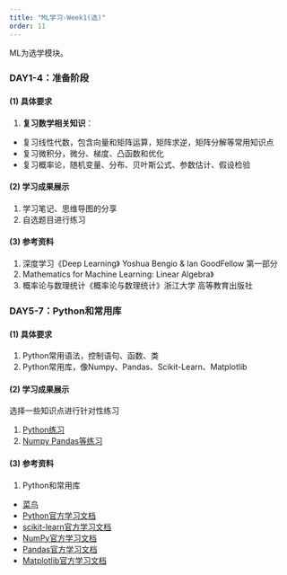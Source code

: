 ```yaml
---
title: "ML学习-Week1(选)"
order: 11
---
```


ML为选学模块。

### DAY1-4：准备阶段

#### (1) 具体要求

1. **复习数学相关知识**： 

  - 复习线性代数，包含向量和矩阵运算，矩阵求逆，矩阵分解等常用知识点
  - 复习微积分，微分、梯度、凸函数和优化
  - 复习概率论，随机变量、分布、贝叶斯公式、参数估计、假设检验

#### (2) 学习成果展示
  1. 学习笔记、思维导图的分享
  2. 自选题目进行练习

#### (3) 参考资料
  1. 深度学习《Deep Learning》 Yoshua Bengio & Ian GoodFellow 第一部分
  2. Mathematics for Machine Learning: Linear Algebra》
  3. 概率论与数理统计《概率论与数理统计》浙江大学 高等教育出版社


### DAY5-7：Python和常用库

#### (1) 具体要求

1. Python常用语法，控制语句、函数、类
2. Python常用库，像Numpy、Pandas、Scikit-Learn、Matplotlib

#### (2) 学习成果展示

选择一些知识点进行针对性练习
1. [Python练习](https://exercism.org/tracks/python/exercises)
2. [Numpy Pandas等练习](https://app.datacamp.com/learn/practice) 


#### (3) 参考资料

1. Python和常用库
  - [菜鸟](https://www.runoob.com/python/python-100-examples.html)
  - [Python官方学习文档](https://www.python.org/doc/)
  - [scikit-learn官方学习文档](https://scikit-learn.org/stable/)
  - [NumPy官方学习文档](https://numpy.org/)
  - [Pandas官方学习文档](https://pandas.pydata.org/)
  - [Matplotlib官方学习文档](https://matplotlib.org/)